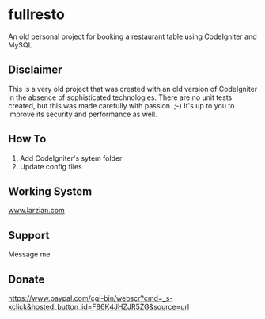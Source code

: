 # fullresto
An old personal project for booking a restaurant table using CodeIgniter and MySQL

## Disclaimer
This is a very old project that was created with an old version of CodeIgniter in the absence of sophisticated technologies. There are no unit tests created, but this was made carefully with passion. ;-) It's up to you to improve its security and performance as well.

## How To
1. Add CodeIgniter's sytem folder
2. Update config files

## Working System
www.larzian.com

## Support
Message me

## Donate
https://www.paypal.com/cgi-bin/webscr?cmd=_s-xclick&hosted_button_id=F86K4JHZJR5ZG&source=url